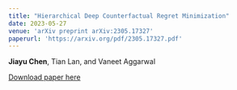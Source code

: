 ```yaml
---
title: "Hierarchical Deep Counterfactual Regret Minimization"
date: 2023-05-27
venue: 'arXiv preprint arXiv:2305.17327'
paperurl: 'https://arxiv.org/pdf/2305.17327.pdf'
---
```

**Jiayu Chen**, Tian Lan, and Vaneet Aggarwal  

[Download paper here](https://arxiv.org/pdf/2305.17327.pdf)